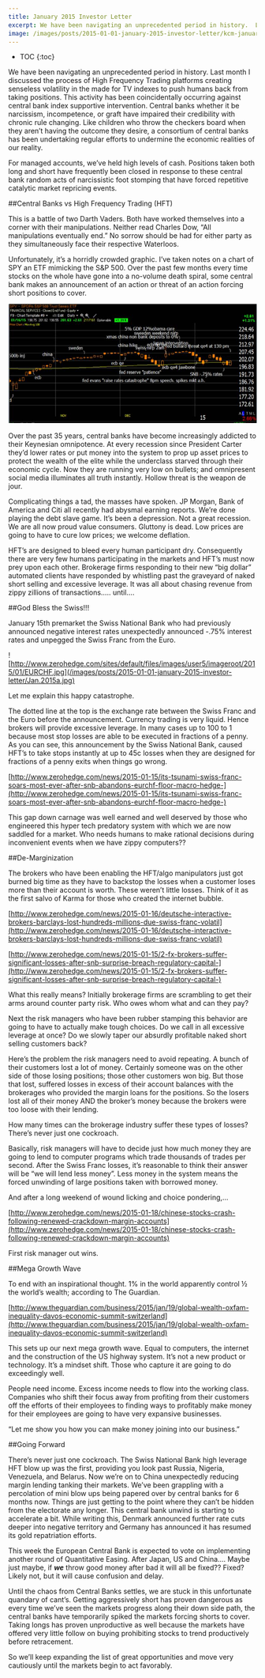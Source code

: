 ```yaml
---
title: January 2015 Investor Letter
excerpt: We have been navigating an unprecedented period in history.  Last month I discussed the process of High Frequency Trading platforms creating senseless volatility in the made for TV indexes to push humans back from taking positions. This activity has been coincidentally occurring against central bank index supportive intervention.
image: /images/posts/2015-01-01-january-2015-investor-letter/kcm-january.jpg
---
```


* TOC
{:toc}

We have been navigating an unprecedented period in history.  Last month I discussed the process of High Frequency Trading platforms creating senseless volatility in the made for TV indexes to push humans back from taking positions. This activity has been coincidentally occurring against central bank index supportive intervention.  Central banks whether it be narcissism, incompetence, or graft have impaired their credibility with chronic rule changing.  Like children who throw the checkers board when they aren’t having the outcome they desire, a consortium of central banks has been undertaking regular efforts to undermine the economic realities of our reality.

For managed accounts, we’ve held high levels of cash.  Positions taken both long and short have frequently been closed in response to these central bank random acts of narcissistic foot stomping that have forced repetitive catalytic market repricing events.

##Central Banks vs High Frequency Trading (HFT)

This is a battle of two Darth Vaders.  Both have worked themselves into a corner with their manipulations.  Neither read Charles Dow, “All manipulations eventually end.” No sorrow should be had for either party as they simultaneously face their respective Waterloos.

Unfortunately, it’s a horridly crowded graphic. I’ve taken notes on a chart of SPY an ETF mimicking the S&P 500.  Over the past few months every time stocks on the whole have gone into a no-volume death spiral, some central bank makes an announcement of an action or threat of an action forcing short positions to cover.

![](/images/posts/2015-01-01-january-2015-investor-letter/jan.2015b.jpg)

Over the past 35 years, central banks have become increasingly addicted to their Keynesian omnipotence. At every recession since President Carter they’d lower rates or put money into the system to prop up asset prices to protect the wealth of the elite while the underclass starved through their economic cycle.  Now they are running very low on bullets; and omnipresent social media illuminates all truth instantly.  Hollow threat is the weapon de jour. 

Complicating things a tad, the masses have spoken.  JP Morgan, Bank of America and Citi all recently had abysmal earning reports.  We’re done playing the debt slave game.  It’s been a depression. Not a great recession. We are all now proud value consumers.  Gluttony is dead.  Low prices are going to have to cure low prices; we welcome deflation. 

HFT’s are designed to bleed every human participant dry.  Consequently there are very few humans participating in the markets and HFT’s must now prey upon each other.  Brokerage firms responding to their new “big dollar” automated clients have responded by whistling past the graveyard of naked short selling and excessive leverage. It was all about chasing revenue from zippy zillions of transactions…..  until….

##God Bless the Swiss!!!

January 15th premarket the Swiss National Bank who had previously announced negative interest rates unexpectedly announced -.75% interest rates and unpegged the Swiss Franc from the Euro. 
 
![http://www.zerohedge.com/sites/default/files/images/user5/imageroot/2015/01/EURCHF.jpg](/images/posts/2015-01-01-january-2015-investor-letter/Jan.2015a.jpg)

Let me explain this happy catastrophe. 

The dotted line at the top is the exchange rate between the Swiss Franc and the Euro before the announcement.  Currency trading is very liquid. Hence brokers will provide excessive leverage. In many cases up to 100 to 1 because most stop losses are able to be executed in fractions of a penny.  As you can see, this announcement by the Swiss National Bank, caused HFT’s to take stops instantly at up to 45c losses when they are designed for fractions of a penny exits when things go wrong.

[http://www.zerohedge.com/news/2015-01-15/its-tsunami-swiss-franc-soars-most-ever-after-snb-abandons-eurchf-floor-macro-hedge-](http://www.zerohedge.com/news/2015-01-15/its-tsunami-swiss-franc-soars-most-ever-after-snb-abandons-eurchf-floor-macro-hedge-)

This gap down carnage was well earned and well deserved by those who engineered this hyper tech predatory system with which we are now saddled for a market.  Who needs humans to make rational decisions during inconvenient events when we have zippy computers??

##De-Marginization

The brokers who have been enabling the HFT/algo manipulators just got burned big time as they have to backstop the losses when a customer loses more than their account is worth.  These weren’t little losses.  Think of it as the first salvo of Karma for those who created the internet bubble.

[http://www.zerohedge.com/news/2015-01-16/deutsche-interactive-brokers-barclays-lost-hundreds-millions-due-swiss-franc-volatil](http://www.zerohedge.com/news/2015-01-16/deutsche-interactive-brokers-barclays-lost-hundreds-millions-due-swiss-franc-volatil)

[http://www.zerohedge.com/news/2015-01-15/2-fx-brokers-suffer-significant-losses-after-snb-surprise-breach-regulatory-capital-](http://www.zerohedge.com/news/2015-01-15/2-fx-brokers-suffer-significant-losses-after-snb-surprise-breach-regulatory-capital-)

What this really means?  Initially brokerage firms are scrambling to get their arms around counter party risk.  Who owes whom what and can they pay?  

Next the risk managers who have been rubber stamping this behavior are going to have to actually make tough choices.  Do we call in all excessive leverage at once?  Do we slowly taper our absurdly profitable naked short selling customers back?  

Here’s the problem the risk managers need to avoid repeating.  A bunch of their customers lost a lot of money.  Certainly someone was on the other side of those losing positions; those other customers won big.  But those that lost, suffered losses in excess of their account balances with the brokerages who provided the margin loans for the positions.  So the losers lost all of their money AND the broker’s money because the brokers were too loose with their lending.

How many times can the brokerage industry suffer these types of losses?  There’s never just one cockroach.  

Basically, risk managers will have to decide just how much money they are going to lend to computer programs which trade thousands of trades per second.  After the Swiss Franc losses, it’s reasonable to think their answer will be “we will lend less money”.  Less money in the system means the forced unwinding of large positions taken with borrowed money.

And after a long weekend of wound licking and choice pondering,…

[http://www.zerohedge.com/news/2015-01-18/chinese-stocks-crash-following-renewed-crackdown-margin-accounts](http://www.zerohedge.com/news/2015-01-18/chinese-stocks-crash-following-renewed-crackdown-margin-accounts)

First risk manager out wins. 

##Mega Growth Wave

To end with an inspirational thought.  1% in the world apparently control ½ the world’s wealth; according to The Guardian.

[http://www.theguardian.com/business/2015/jan/19/global-wealth-oxfam-inequality-davos-economic-summit-switzerland](http://www.theguardian.com/business/2015/jan/19/global-wealth-oxfam-inequality-davos-economic-summit-switzerland)

This sets up our next mega growth wave. Equal to computers, the internet and the construction of the US highway system.  It’s not a new product or technology.  It’s a mindset shift.  Those who capture it are going to do exceedingly well.

People need income.  Excess income needs to flow into the working class.  Companies who shift their focus away from profiting from their customers off the efforts of their employees to finding ways to profitably make money for their employees are going to have very expansive businesses.

“Let me show you how you can make money joining into our business.” 

##Going Forward

There’s never just one cockroach.  The Swiss National Bank high leverage HFT blow up was the first, providing you look past Russia, Nigeria, Venezuela, and Belarus.  Now we’re on to China unexpectedly reducing margin lending tanking their markets.  We’ve been grappling with a percolation of mini blow ups being papered over by central banks for 6 months now. Things are just getting to the point where they can’t be hidden from the electorate any longer.  This central bank unwind is starting to accelerate a bit. While writing this, Denmark announced further rate cuts deeper into negative territory and Germany has announced it has resumed its gold repatriation efforts.

This week the European Central Bank is expected to vote on implementing another round of Quantitative Easing.  After Japan, US and China…. Maybe just maybe, if ***we*** throw good money after bad it will all be fixed??    Fixed? Likely not, but it will cause confusion and delay. 

Until the chaos from Central Banks settles, we are stuck in this unfortunate quandary of cant’s.  Getting aggressively short has proven dangerous as every time we’ve seen the markets progress along their down side path, the central banks have temporarily spiked the markets forcing shorts to cover.  Taking longs has proven unproductive as well because the markets have offered very little follow on buying prohibiting stocks to trend productively before retracement.

So we’ll keep expanding the list of great opportunities and move very cautiously until the markets begin to act favorably.
